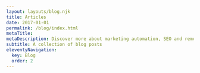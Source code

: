 ```yaml
---
layout: layouts/blog.njk
title: Articles
date: 2017-01-01
permalink: /blog/index.html
metaTitle:
metaDescription: Discover more about marketing automation, SEO and remote work via blog articles. Learn more from these useful guides.
subtitle: A collection of blog posts
eleventyNavigation:
  key: Blog
  order: 2
---
```

